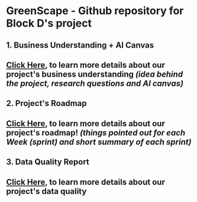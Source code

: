 # GreenScape - Github repository for Block D's project
## **1. Business Understanding + AI Canvas**
## [Click Here](businnesAI.md), to learn more details about our project's business understanding *(idea behind the project, research questions and AI canvas)*
## **2. Project's Roadmap**
## [Click Here](roadmapInfo.md), to learn more details about our project's roadmap! *(things pointed out for each Week (sprint) and short summary of each sprint)*
## **3. Data Quality Report**
## [Click Here](data_quality_report.pdf), to learn more details about our project's data quality